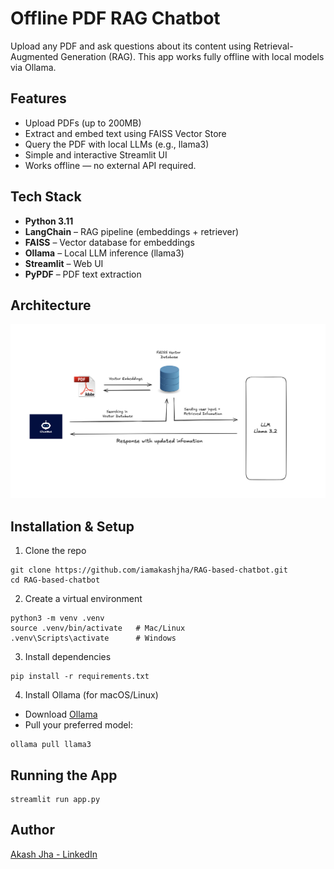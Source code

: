 # Offline PDF RAG Chatbot

Upload any PDF and ask questions about its content using Retrieval-Augmented Generation (RAG).
This app works fully offline with local models via Ollama.


## Features

* Upload PDFs (up to 200MB)
* Extract and embed text using FAISS Vector Store
* Query the PDF with local LLMs (e.g., llama3)
* Simple and interactive Streamlit UI
* Works offline — no external API required.

## Tech Stack

* **Python 3.11**
* **LangChain** – RAG pipeline (embeddings + retriever)
* **FAISS** – Vector database for embeddings
* **Ollama** – Local LLM inference (llama3)
* **Streamlit** – Web UI
* **PyPDF** – PDF text extraction

## Architecture

![Architecture Diagram](/architecture.png)


## Installation & Setup

1. Clone the repo

```
git clone https://github.com/iamakashjha/RAG-based-chatbot.git
cd RAG-based-chatbot
```

2. Create a virtual environment

```
python3 -m venv .venv
source .venv/bin/activate   # Mac/Linux
.venv\Scripts\activate      # Windows
```

3. Install dependencies

```
pip install -r requirements.txt
```

4. Install Ollama (for macOS/Linux)

* Download [Ollama](/https://ollama.com/download?utm_source=chatgpt.com)
* Pull your preferred model:

```
ollama pull llama3
```

## Running the App

```
streamlit run app.py
```

## Author

[Akash Jha - LinkedIn](/https://www.linkedin.com/in/iamakashjha1/)

